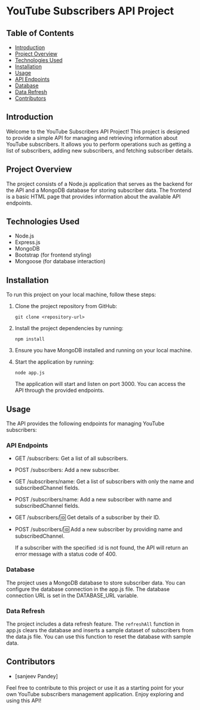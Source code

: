 # YouTube Subscribers API Project

## Table of Contents
- [Introduction](#introduction)
- [Project Overview](#project-overview)
- [Technologies Used](#technologies-used)
- [Installation](#installation)
- [Usage](#usage)
- [API Endpoints](#api-endpoints)
- [Database](#database)
- [Data Refresh](#data-refresh)
- [Contributors](#contributors)

## Introduction
Welcome to the YouTube Subscribers API Project! This project is designed to provide a simple API for managing and retrieving information about YouTube subscribers. It allows you to perform operations such as getting a list of subscribers, adding new subscribers, and fetching subscriber details.

## Project Overview
The project consists of a Node.js application that serves as the backend for the API and a MongoDB database for storing subscriber data. The frontend is a basic HTML page that provides information about the available API endpoints.

## Technologies Used
- Node.js
- Express.js
- MongoDB
- Bootstrap (for frontend styling)
- Mongoose (for database interaction)

## Installation
To run this project on your local machine, follow these steps:

1. Clone the project repository from GitHub:
    ```
    git clone <repository-url>
    ```

2. Install the project dependencies by running:
    ```
    npm install
    ```

3. Ensure you have MongoDB installed and running on your local machine.

4. Start the application by running:
    ```
    node app.js
    ```
   The application will start and listen on port 3000. You can access the API through the provided endpoints.

## Usage
The API provides the following endpoints for managing YouTube subscribers:

### API Endpoints
- GET /subscribers: Get a list of all subscribers.
- POST /subscribers: Add a new subscriber.
- GET /subscribers/name: Get a list of subscribers with only the name and subscribedChannel fields.
- POST /subscribers/name: Add a new subscriber with name and subscribedChannel fields.
- GET /subscribers/:id: Get details of a subscriber by their ID.
- POST /subscribers/:id: Add a new subscriber by providing name and subscribedChannel.
  
  If a subscriber with the specified :id is not found, the API will return an error message with a status code of 400.

### Database
The project uses a MongoDB database to store subscriber data. You can configure the database connection in the app.js file. The database connection URL is set in the DATABASE_URL variable.

### Data Refresh
The project includes a data refresh feature. The `refreshAll` function in app.js clears the database and inserts a sample dataset of subscribers from the data.js file. You can use this function to reset the database with sample data.

## Contributors
- [sanjeev Pandey]


Feel free to contribute to this project or use it as a starting point for your own YouTube subscribers management application. Enjoy exploring and using this API!
